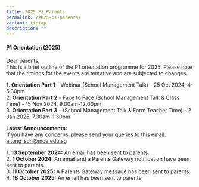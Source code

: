 ```yaml
---
title: 2025 P1 Parents
permalink: /2025-p1-parents/
variant: tiptap
description: ""
---
```

<h4>P1 Orientation (2025)</h4>
<p>Dear parents,
<br>This is a brief outline of the P1 orientation programme for 2025. Please
note that the timings for the events are tentative and are subjected to
changes.</p>
<p>1. <strong>Orientation Part 1</strong> - Webinar (School Management Talk)
- 25 Oct 2024, 4-5.30pm
<br>2. <strong>Orientation Part 2</strong> - Face to Face (School Management
Talk &amp; Class Time) - 15 Nov 2024, 9.00am-12.00pm
<br>3. <strong>Orientation Part 3</strong> - (School Management Talk &amp; Form
Teacher Time) - 2 Jan 2025, 7.30am-1.30pm</p>
<p><strong>Latest Announcements:</strong>
<br>If you have any concerns, please send your queries to this email: <a href="mailto:aitong_sch@moe.edu.sg" rel="noopener noreferrer nofollow" target="_blank">aitong_sch@moe.edu.sg</a>
</p>
<p>1. <strong>13 September 2024:</strong> An email has been sent to parents.
<br>2. <strong>1 October 2024: </strong>An email and a Parents Gateway notification
have been sent to parents.
<br>3. <strong>11 October 2025: </strong>A Parents Gateway message has been
sent to parents.
<br>4. ⁠<strong>18 October 2025:</strong> An email has been sent to parents.</p>
<p></p>